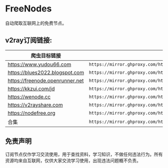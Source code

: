# FreeNodes

自动爬取互联网上的免费节点。

## v2ray订阅链接:

| 爬虫目标链接                          | 订阅链接(镜像网站加速)                                                                                                      |
|---------------------------------|-------------------------------------------------------------------------------------------------------------------|
| https://www.yudou66.com         | ```https://mirror.ghproxy.com/https://raw.githubusercontent.com/Barabama/FreeNodes/master/nodes/yudou66.txt```    |
| https://blues2022.blogspot.com  | ```https://mirror.ghproxy.com/https://raw.githubusercontent.com/Barabama/FreeNodes/master/nodes/blues.txt```      |
| https://freenode.openrunner.net | ```https://mirror.ghproxy.com/https://raw.githubusercontent.com/Barabama/FreeNodes/master/nodes/openrunner.txt``` |
| https://kkzui.com/jd            | ```https://mirror.ghproxy.com/https://raw.githubusercontent.com/Barabama/FreeNodes/master/nodes/kkzui.txt```      |
| https://wenode.cc               | ```https://mirror.ghproxy.com/https://raw.githubusercontent.com/Barabama/FreeNodes/master/nodes/wenode.txt```     |
| https://v2rayshare.com          | ```https://mirror.ghproxy.com/https://raw.githubusercontent.com/Barabama/FreeNodes/master/nodes/v2rayshare.txt``` |
| https://nodefree.org            | ```https://mirror.ghproxy.com/https://raw.githubusercontent.com/Barabama/FreeNodes/master/nodes/nodefree.txt```   |
| 合集                              | ```https://mirror.ghproxy.com/https://raw.githubusercontent.com/Barabama/FreeNodes/master/nodes/merged.txt```     |

## 免责声明

订阅节点仅作学习交流使用，用于查找资料，学习知识，不做任何违法行为。所有资源均来自互联网，仅供大家交流学习使用，出现违法问题概不负责。
